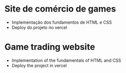 # Site de comércio de games
 - Implementação dos fundamentos de HTML e CSS
 - Deploy do projeto no vercel

# Game trading website
 - Implementation of the fundamentals of HTML and CSS
 - Deploy the project in vercel
